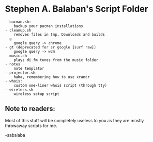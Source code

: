 # Stephen A. Balaban's Script Folder
    - bacman.sh:
        backup your pacman installations
    - cleanup.sh
        removes files in tmp, Downloads and builds
    - g
        google query -> chrome
    - gt (deprecated for sr google [surf raw])
        google query -> w3m
    - music.sh
        plays di.fm tunes from the music folder                
    - notes
        note templator
    - projector.sh
        haha, remembering how to use xrandr    
    - whois:
        custom one-liner whois script (through tty)
    - wireless.sh
        wireless setup script

## Note to readers:

Most of this stuff will be completely useless to you as they are mostly
throwaway scripts for me.

-sabalaba
